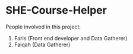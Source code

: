# SHE-Course-Helper

People involved in this project:
1) Faris (Front end developer and Data Gatherer)
2) Faiqah (Data Gatherer)
